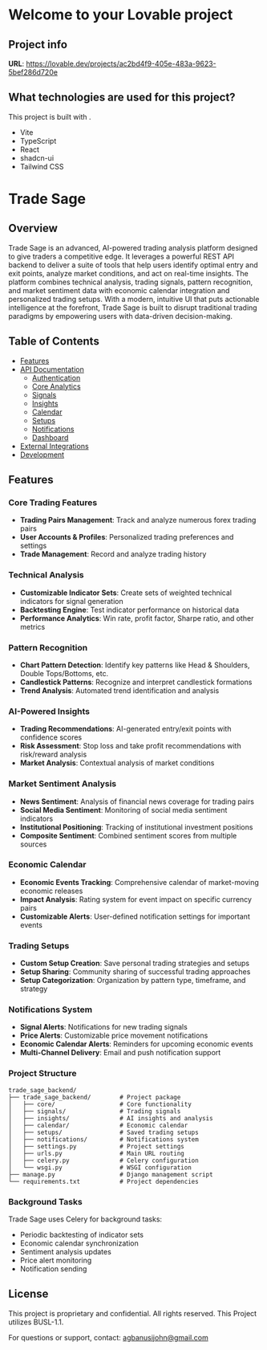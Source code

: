 # Welcome to your Lovable project

## Project info

**URL**: https://lovable.dev/projects/ac2bd4f9-405e-483a-9623-5bef286d720e

## What technologies are used for this project?

This project is built with .

- Vite
- TypeScript
- React
- shadcn-ui
- Tailwind CSS


# Trade Sage

## Overview

Trade Sage is an advanced, AI-powered trading analysis platform designed to give traders a competitive edge. It leverages a powerful REST API backend to deliver a suite of tools that help users identify optimal entry and exit points, analyze market conditions, and act on real-time insights. The platform combines technical analysis, trading signals, pattern recognition, and market sentiment data with economic calendar integration and personalized trading setups. With a modern, intuitive UI that puts actionable intelligence at the forefront, Trade Sage is built to disrupt traditional trading paradigms by empowering users with data-driven decision-making.

## Table of Contents

- [Features](#features)
- [API Documentation](#api-documentation)
  - [Authentication](#authentication)
  - [Core Analytics](#core-api)
  - [Signals](#signals-api)
  - [Insights](#insights-api)
  - [Calendar](#calendar-api)
  - [Setups](#setups-api)
  - [Notifications](#notifications-api)
  - [Dashboard](#dashboard-api)
- [External Integrations](#external-integrations)
- [Development](#development)

## Features

### Core Trading Features

- **Trading Pairs Management**: Track and analyze numerous forex trading pairs
- **User Accounts & Profiles**: Personalized trading preferences and settings
- **Trade Management**: Record and analyze trading history

### Technical Analysis

- **Customizable Indicator Sets**: Create sets of weighted technical indicators for signal generation
- **Backtesting Engine**: Test indicator performance on historical data
- **Performance Analytics**: Win rate, profit factor, Sharpe ratio, and other metrics

### Pattern Recognition

- **Chart Pattern Detection**: Identify key patterns like Head & Shoulders, Double Tops/Bottoms, etc.
- **Candlestick Patterns**: Recognize and interpret candlestick formations
- **Trend Analysis**: Automated trend identification and analysis

### AI-Powered Insights

- **Trading Recommendations**: AI-generated entry/exit points with confidence scores
- **Risk Assessment**: Stop loss and take profit recommendations with risk/reward analysis
- **Market Analysis**: Contextual analysis of market conditions

### Market Sentiment Analysis

- **News Sentiment**: Analysis of financial news coverage for trading pairs
- **Social Media Sentiment**: Monitoring of social media sentiment indicators
- **Institutional Positioning**: Tracking of institutional investment positions
- **Composite Sentiment**: Combined sentiment scores from multiple sources

### Economic Calendar

- **Economic Events Tracking**: Comprehensive calendar of market-moving economic releases
- **Impact Analysis**: Rating system for event impact on specific currency pairs
- **Customizable Alerts**: User-defined notification settings for important events

### Trading Setups

- **Custom Setup Creation**: Save personal trading strategies and setups
- **Setup Sharing**: Community sharing of successful trading approaches
- **Setup Categorization**: Organization by pattern type, timeframe, and strategy

### Notifications System

- **Signal Alerts**: Notifications for new trading signals
- **Price Alerts**: Customizable price movement notifications
- **Economic Calendar Alerts**: Reminders for upcoming economic events
- **Multi-Channel Delivery**: Email and push notification support


### Project Structure

```
trade_sage_backend/
├── trade_sage_backend/        # Project package
│   ├── core/                  # Core functionality
│   ├── signals/               # Trading signals
│   ├── insights/              # AI insights and analysis
│   ├── calendar/              # Economic calendar
│   ├── setups/                # Saved trading setups
│   ├── notifications/         # Notifications system
│   ├── settings.py            # Project settings
│   ├── urls.py                # Main URL routing
│   ├── celery.py              # Celery configuration
│   └── wsgi.py                # WSGI configuration
├── manage.py                  # Django management script
└── requirements.txt           # Project dependencies
```

### Background Tasks

Trade Sage uses Celery for background tasks:

- Periodic backtesting of indicator sets
- Economic calendar synchronization
- Sentiment analysis updates
- Price alert monitoring
- Notification sending


## License

This project is proprietary and confidential. All rights reserved. This Project utilizes BUSL-1.1.

For questions or support, contact: agbanusijohn@gmail.com
